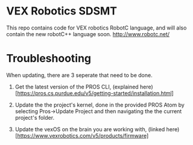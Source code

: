 # VEX Robotics SDSMT

This repo contains code for VEX robotics RobotC language, and will also contain the new robotC++ language soon. 
http://www.robotc.net/

# Troubleshooting

When updating, there are 3 seperate that need to be done.

1) Get the latest version of the PROS CLI,  (explained here)[https://pros.cs.purdue.edu/v5/getting-started/installation.html] 

2) Update the the project's kernel, done in the provided PROS Atom by selecting Pros->Update Project and then navigating the the current project's folder.

3) Update the vexOS on the brain you are working with, (linked here)[https://www.vexrobotics.com/v5/products/firmware]